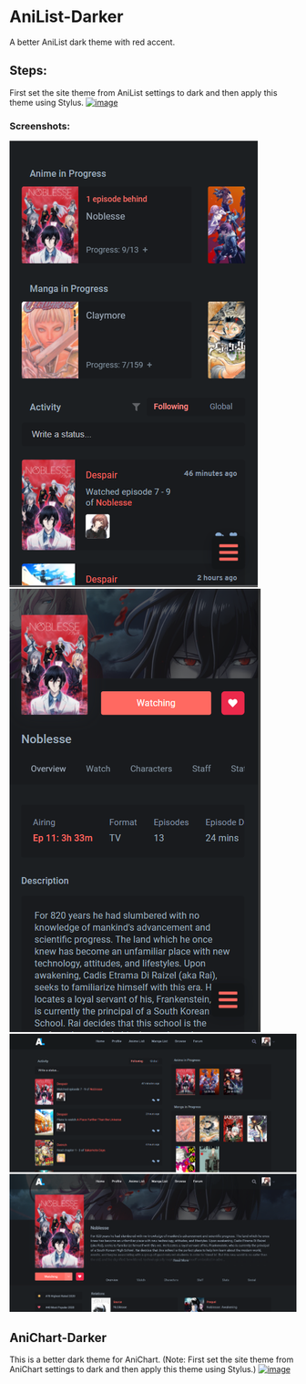 # AniList-Darker
A better AniList dark theme with red accent.
## Steps:
First set the site theme from AniList settings to dark and then apply this theme using Stylus.
[![image](https://img.shields.io/badge/INSTALL%2FUPDATE%20DIRECTLY%20WITH-STYLUS-red)](https://raw.githubusercontent.com/DishankJ/AniList-Darker/main/AniList-Darker.user.css)
### Screenshots:
![image](https://github.com/DishankJ/AniList-Darker/blob/main/Images/Screenshot%202020-12-16%20165625.png?raw=true)
![image](https://github.com/DishankJ/AniList-Darker/blob/main/Images/Screenshot%202020-12-16%20165712.png)
![image](https://github.com/DishankJ/AniList-Darker/blob/main/Images/Screenshot%202020-12-16%20165815.png)
![image](https://github.com/DishankJ/AniList-Darker/blob/main/Images/Screenshot%202020-12-16%20165835.png)

## AniChart-Darker
This is a better dark theme for AniChart. (Note: First set the site theme from AniChart settings to dark and then apply this theme using Stylus.)
[![image](https://img.shields.io/badge/INSTALL%2FUPDATE%20DIRECTLY%20WITH-STYLUS-red)](https://raw.githubusercontent.com/DishankJ/AniList-Darker/main/AniChart-Darker.user.css)
